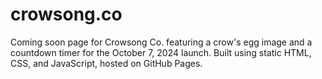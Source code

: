 # crowsong.co
Coming soon page for Crowsong Co. featuring a crow's egg image and a countdown timer for the October 7, 2024 launch. Built using static HTML, CSS, and JavaScript, hosted on GitHub Pages.   